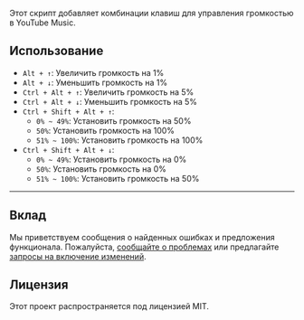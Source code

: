 Этот скрипт добавляет комбинации клавиш для управления громкостью в YouTube Music.

## Использование

- `Alt + ↑`: Увеличить громкость на 1%
- `Alt + ↓`: Уменьшить громкость на 1%
- `Ctrl + Alt + ↑`: Увеличить громкость на 5%
- `Ctrl + Alt + ↓`: Уменьшить громкость на 5%
- `Ctrl + Shift + Alt + ↑`:
  - `0% ~ 49%`: Установить громкость на 50%
  - `50%`: Установить громкость на 100%
  - `51% ~ 100%`: Установить громкость на 100%
- `Ctrl + Shift + Alt + ↓`:
  - `0% ~ 49%`: Установить громкость на 0%
  - `50%`: Установить громкость на 0%
  - `51% ~ 100%`: Установить громкость на 50%

---

## Вклад

Мы приветствуем сообщения о найденных ошибках и предложения функционала. Пожалуйста, [сообщайте о проблемах](https://github.com/yossy17/youtube-music-volume-control-shortcut/issues) или предлагайте [запросы на включение изменений](https://github.com/yossy17/youtube-music-volume-control-shortcut/pulls).

## Лицензия

Этот проект распространяется под лицензией MIT.
